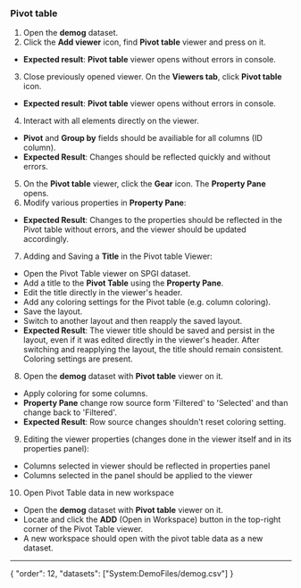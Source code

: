 ### Pivot table

1. Open the **demog** dataset.
2. Click the **Add viewer** icon, find **Pivot table** viewer and press on it. 
* **Expected result**: **Pivot table** viewer opens without errors in console. 
3. Close previously opened viewer. On the **Viewers tab**, click **Pivot table** icon. 
* **Expected result**: **Pivot table** viewer opens without errors in console. 
4. Interact with all elements directly on the viewer.
* **Pivot** and **Group by** fields should be availiable for all columns (ID column).
* **Expected Result**: Changes should be reflected quickly and without errors. 
5. On the **Pivot table** viewer, click the **Gear** icon. The **Property Pane** opens.
6. Modify various properties in **Property Pane**:
* **Expected Result**: Changes to the properties should be reflected in the Pivot table without errors, and the viewer should be updated accordingly.
7. Adding and Saving a **Title** in the Pivot table Viewer:
* Open the Pivot Table viewer on SPGI dataset.
* Add a title to the **Pivot Table** using the **Property Pane**.
* Edit the title directly in the viewer's header.
* Add any coloring settings for the Pivot table (e.g. column coloring).
* Save the layout.
* Switch to another layout and then reapply the saved layout.
* **Expected Result**: The viewer title should be saved and persist in the layout, even if it was edited directly in the viewer's header. After switching and reapplying the layout, the title should remain consistent. Coloring settings are present.
8. Open the **demog** dataset with **Pivot table** viewer on it. 
* Apply coloring for some columns.
* **Property Pane** change row source form 'Filtered' to 'Selected' and than change back to 'Filtered'.
* **Expected Result**: Row source changes shouldn't reset coloring setting. 
9. Editing the viewer properties (changes done in the viewer itself and in its properties panel):
* Columns selected in viewer should be reflected in properties panel
* Columns selected in the panel should be applied to the viewer
10. Open Pivot Table data in new workspace
- Open the **demog** dataset with **Pivot table** viewer on it. 
- Locate and click the **ADD** (Open in Workspace) button in the top-right corner of the Pivot Table viewer.
- A new workspace should open with the pivot table data as a new dataset.


---
{
  "order": 12,
  "datasets": ["System:DemoFiles/demog.csv"]
}